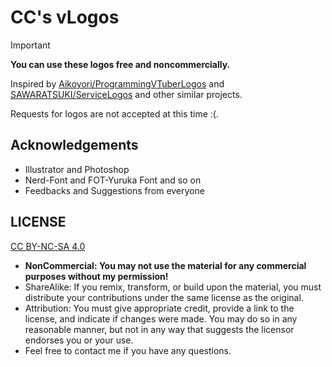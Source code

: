# CC's vLogos

> [!IMPORTANT]
>
> **You can use these logos free and noncommercially.**

Inspired by [Aikoyori/ProgrammingVTuberLogos](https://github.com/Aikoyori/ProgrammingVTuberLogos) and [SAWARATSUKI/ServiceLogos](https://github.com/SAWARATSUKI/ServiceLogos) and other similar projects.

Requests for logos are not accepted at this time :(.

## Acknowledgements

- Illustrator and Photoshop
- Nerd-Font and FOT-Yuruka Font and so on
- Feedbacks and Suggestions from everyone

## LICENSE

[CC BY-NC-SA 4.0](LICENSE)

- **NonCommercial: You may not use the material for any commercial purposes without my permission!**
- ShareAlike: If you remix, transform, or build upon the material, you must distribute your contributions under the same license as the original.
- Attribution: You must give appropriate credit, provide a link to the license, and indicate if changes were made. You may do so in any reasonable manner, but not in any way that suggests the licensor endorses you or your use.
- Feel free to contact me if you have any questions.
